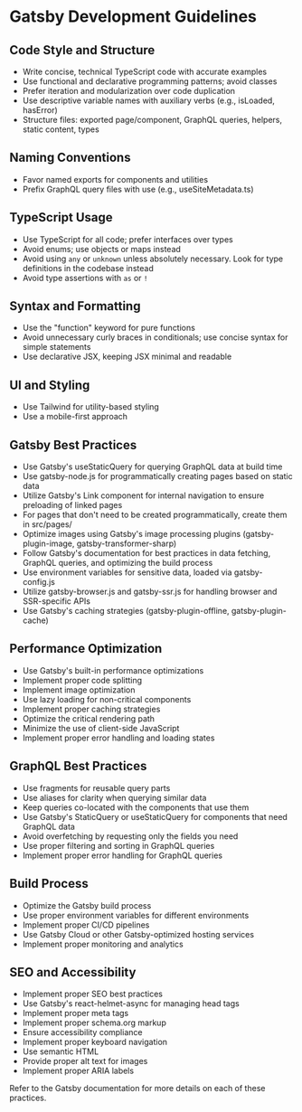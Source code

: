 # Gatsby Development Guidelines

## Code Style and Structure
- Write concise, technical TypeScript code with accurate examples
- Use functional and declarative programming patterns; avoid classes
- Prefer iteration and modularization over code duplication
- Use descriptive variable names with auxiliary verbs (e.g., isLoaded, hasError)
- Structure files: exported page/component, GraphQL queries, helpers, static content, types

## Naming Conventions
- Favor named exports for components and utilities
- Prefix GraphQL query files with use (e.g., useSiteMetadata.ts)

## TypeScript Usage
- Use TypeScript for all code; prefer interfaces over types
- Avoid enums; use objects or maps instead
- Avoid using `any` or `unknown` unless absolutely necessary. Look for type definitions in the codebase instead
- Avoid type assertions with `as` or `!`

## Syntax and Formatting
- Use the "function" keyword for pure functions
- Avoid unnecessary curly braces in conditionals; use concise syntax for simple statements
- Use declarative JSX, keeping JSX minimal and readable

## UI and Styling
- Use Tailwind for utility-based styling
- Use a mobile-first approach

## Gatsby Best Practices
- Use Gatsby's useStaticQuery for querying GraphQL data at build time
- Use gatsby-node.js for programmatically creating pages based on static data
- Utilize Gatsby's Link component for internal navigation to ensure preloading of linked pages
- For pages that don't need to be created programmatically, create them in src/pages/
- Optimize images using Gatsby's image processing plugins (gatsby-plugin-image, gatsby-transformer-sharp)
- Follow Gatsby's documentation for best practices in data fetching, GraphQL queries, and optimizing the build process
- Use environment variables for sensitive data, loaded via gatsby-config.js
- Utilize gatsby-browser.js and gatsby-ssr.js for handling browser and SSR-specific APIs
- Use Gatsby's caching strategies (gatsby-plugin-offline, gatsby-plugin-cache)

## Performance Optimization
- Use Gatsby's built-in performance optimizations
- Implement proper code splitting
- Implement image optimization
- Use lazy loading for non-critical components
- Implement proper caching strategies
- Optimize the critical rendering path
- Minimize the use of client-side JavaScript
- Implement proper error handling and loading states

## GraphQL Best Practices
- Use fragments for reusable query parts
- Use aliases for clarity when querying similar data
- Keep queries co-located with the components that use them
- Use Gatsby's StaticQuery or useStaticQuery for components that need GraphQL data
- Avoid overfetching by requesting only the fields you need
- Use proper filtering and sorting in GraphQL queries
- Implement proper error handling for GraphQL queries

## Build Process
- Optimize the Gatsby build process
- Use proper environment variables for different environments
- Implement proper CI/CD pipelines
- Use Gatsby Cloud or other Gatsby-optimized hosting services
- Implement proper monitoring and analytics

## SEO and Accessibility
- Implement proper SEO best practices
- Use Gatsby's react-helmet-async for managing head tags
- Implement proper meta tags
- Implement proper schema.org markup
- Ensure accessibility compliance
- Implement proper keyboard navigation
- Use semantic HTML
- Provide proper alt text for images
- Implement proper ARIA labels

Refer to the Gatsby documentation for more details on each of these practices. 